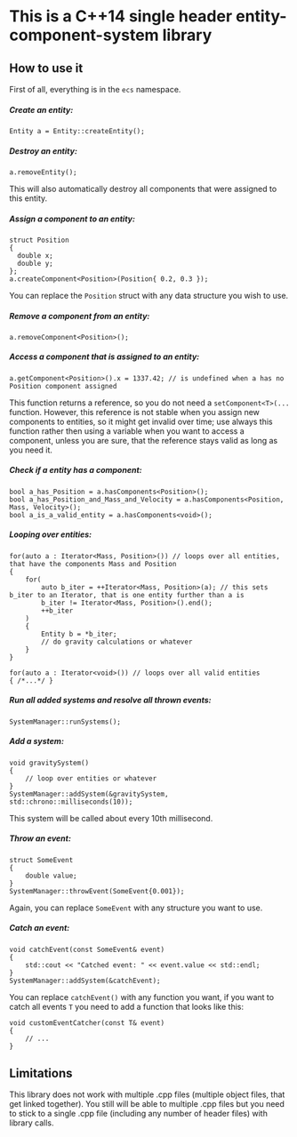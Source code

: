 # This is a C++14 single header entity-component-system library
## How to use it
First of all, everything is in the `ecs` namespace.

##### Create an entity:
    Entity a = Entity::createEntity();

##### Destroy an entity:
    a.removeEntity();
      
This will also automatically destroy all components that were assigned to this entity.
    
##### Assign a component to an entity:
    struct Position
    {
      double x;
      double y;
    };
    a.createComponent<Position>(Position{ 0.2, 0.3 });
    
You can replace the `Position` struct with any data structure you wish to use.

##### Remove a component from an entity:
    a.removeComponent<Position>();

##### Access a component that is assigned to an entity:
    a.getComponent<Position>().x = 1337.42; // is undefined when a has no Position component assigned
    
This function returns a reference, so you do not need a `setComponent<T>(...` function. However, this reference is not stable when you assign new components to entities, so it might get invalid over time; use always this function rather then using a variable when you want to access a component, unless you are sure, that the reference stays valid as long as you need it.

##### Check if a entity has a component:
    bool a_has_Position = a.hasComponents<Position>();
    bool a_has_Position_and_Mass_and_Velocity = a.hasComponents<Position, Mass, Velocity>();
    bool a_is_a_valid_entity = a.hasComponents<void>();

##### Looping over entities:
    for(auto a : Iterator<Mass, Position>()) // loops over all entities, that have the components Mass and Position
    {
        for(
            auto b_iter = ++Iterator<Mass, Position>(a); // this sets b_iter to an Iterator, that is one entity further than a is
            b_iter != Iterator<Mass, Position>().end();
            ++b_iter
        )
        {
            Entity b = *b_iter;
            // do gravity calculations or whatever
        }
    }
    
    for(auto a : Iterator<void>()) // loops over all valid entities
    { /*...*/ }
    
##### Run all added systems and resolve all thrown events:
    SystemManager::runSystems();

##### Add a system:
    void gravitySystem()
    {
        // loop over entities or whatever
    }
    SystemManager::addSystem(&gravitySystem, std::chrono::milliseconds(10));
    
This system will be called about every 10th millisecond.

##### Throw an event:
    struct SomeEvent
    {
        double value;
    }
    SystemManager::throwEvent(SomeEvent{0.001});
    
Again, you can replace `SomeEvent` with any structure you want to use.

##### Catch an event:
    void catchEvent(const SomeEvent& event)
    {
        std::cout << "Catched event: " << event.value << std::endl;
    }
    SystemManager::addSystem(&catchEvent);
    
You can replace `catchEvent()` with any function you want, if you want to catch all events `T` you need to add a function that looks like this:

    void customEventCatcher(const T& event)
    {
        // ...
    }
    
## Limitations
This library does not work with multiple .cpp files (multiple object files, that get linked together). You still will be able to multiple .cpp files but you need to stick to a single .cpp file (including any number of header files) with library calls.

